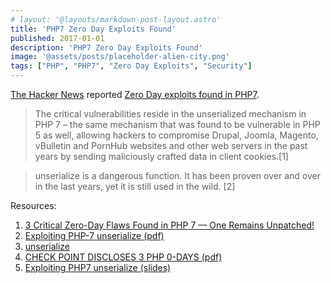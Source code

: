 ```yaml
---
# layout: '@layouts/markdown-post-layout.astro'
title: 'PHP7 Zero Day Exploits Found'
published: 2017-01-01
description: 'PHP7 Zero Day Exploits Found'
image: '@assets/posts/placeholder-alien-city.png'
tags: ["PHP", "PHP7", "Zero Day Exploits", "Security"]
---
```


[The Hacker News](http://thehackernews.com/) reported [Zero Day exploits found in PHP7](http://thehackernews.com/2016/12/php-7-update.html).

> The critical vulnerabilities reside in the unserialized mechanism in PHP 7 – the same mechanism that was found to be vulnerable in PHP 5 as well, allowing hackers to compromise Drupal, Joomla, Magento, vBulletin and PornHub websites and other web servers in the past years by sending maliciously crafted data in client cookies.[1]

> unserialize is a dangerous function. It has been proven over and over in the last years, yet it is still used in the wild. [2]

Resources:

1. [3 Critical Zero-Day Flaws Found in PHP 7 — One Remains Unpatched!](http://thehackernews.com/2016/12/php-7-update.html)
2. [Exploiting PHP-7 unserialize (pdf)](http://blog.checkpoint.com/wp-content/uploads/2016/08/Exploiting-PHP-7-unserialize-Report-160829.pdf)
3. [unserialize](http://php.net/manual/en/function.unserialize.php)
4. [CHECK POINT DISCLOSES 3 PHP 0-DAYS (pdf)](http://blog.checkpoint.com/wp-content/uploads/2016/12/PHP_Technical_Report.pdf)
5. [Exploiting PHP7 unserialize (slides)](https://lab.dsst.io/slides/33c3/7858.html)
